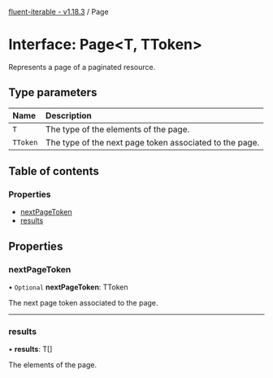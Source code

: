 [fluent-iterable - v1.18.3](../README.md) / Page

# Interface: Page<T, TToken\>

Represents a page of a paginated resource.

## Type parameters

Name | Description |
:------ | :------ |
`T` | The type of the elements of the page.   |
`TToken` | The type of the next page token associated to the page.    |

## Table of contents

### Properties

- [nextPageToken](page.md#nextpagetoken)
- [results](page.md#results)

## Properties

### nextPageToken

• `Optional` **nextPageToken**: TToken

The next page token associated to the page.

___

### results

• **results**: T[]

The elements of the page.
